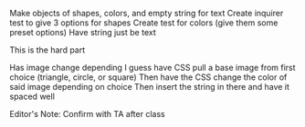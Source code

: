 Make objects of shapes, colors, and empty string for text
Create inquirer test to give 3 options for shapes
Create test for colors (give them some preset options)
Have string just be text

This is the hard part

Has image change depending
I guess have CSS pull a base image from first choice (triangle, circle, or square)
Then have the CSS change the color of said image depending on choice
Then insert the string in there and have it spaced well

Editor's Note: Confirm with TA after class